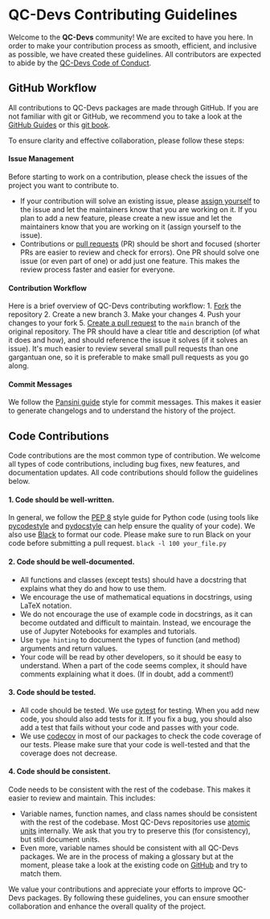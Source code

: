 # QC-Devs Contributing Guidelines

Welcome to the **QC-Devs** community! We are excited to have you here. In order to make your contribution process as smooth, efficient, and inclusive as possible, we have created these guidelines. All contributors are expected to abide by the [QC-Devs Code of Conduct](CodeOfConduct.md).

## GitHub Workflow
All contributions to QC-Devs packages are made through GitHub. If you are not familiar with git or GitHub, we recommend you to take a look at the [GitHub Guides](https://guides.github.com/) or this [git book](https://git-scm.com/book/en/v2).

To ensure clarity and effective collaboration, please follow these steps:

#### Issue Management
Before starting to work on a contribution, please check the issues of the project you want to contribute to.
- If your contribution will solve an existing issue, please [assign yourself](https://docs.github.com/en/issues/tracking-your-work-with-issues/assigning-issues-and-pull-requests-to-other-github-users) to the issue and let the maintainers know that you are working on it. If you plan to add a new feature, please create a new issue and let the maintainers know that you are working on it (assign yourself to the issue).
- Contributions or [pull requests](https://docs.github.com/en/pull-requests/collaborating-with-pull-requests/proposing-changes-to-your-work-with-pull-requests/about-pull-requests) (PR) should be short and focused (shorter PRs are easier to review and check for errors). One PR should solve one issue (or even part of one) or add just one feature. This makes the review process faster and easier for everyone.

#### Contribution Workflow
Here is a brief overview of QC-Devs contributing workflow:
    1. [Fork](https://docs.github.com/en/pull-requests/collaborating-with-pull-requests/working-with-forks/fork-a-repo) the repository
    2. Create a new branch
    3. Make your changes
    4. Push your changes to your fork
    5. [Create a pull request](https://docs.github.com/en/pull-requests/collaborating-with-pull-requests/proposing-changes-to-your-work-with-pull-requests/creating-a-pull-request) to the `main` branch of the original repository. The PR should have a clear title and description (of what it does and how), and should reference the issue it solves (if it solves an issue). It's much easier to review several small pull requests than one gargantuan one, so it is preferable to make small pull requests as you go along. 

#### Commit Messages
We follow the [Pansini guide](https://gist.github.com/robertpainsi/b632364184e70900af4ab688decf6f53#rules-for-a-great-git-commit-message-style) style for commit messages. This makes it easier to generate changelogs and to understand the history of the project.

## Code Contributions
Code contributions are the most common type of contribution. We welcome all types of code contributions, including bug fixes, new features, and documentation updates. All code contributions should follow the guidelines below.

#### 1. Code should be well-written.
In general, we follow the [PEP 8](https://www.python.org/dev/peps/pep-0008/) style guide for Python code (using tools like [pycodestyle](https://pycodestyle.pycqa.org/en/latest/) and [pydocstyle](https://www.pydocstyle.org/en/stable/) can help ensure the quality of your code). We also use [Black](https://black.readthedocs.io/en/stable/) to format our code. Please make sure to run Black on your code before submitting a pull request.
``` black -l 100 your_file.py ```

#### 2. Code should be well-documented.
- All functions and classes (except tests) should have a docstring that explains what they do and how to use them.
- We encourage the use of mathematical equations in docstrings, using LaTeX notation.
- We do not encourage the use of example code in docstrings, as it can become outdated and difficult to maintain. Instead, we encourage the use of Jupyter Notebooks for examples and tutorials.
- Use `type hinting` to document the types of function (and method) arguments and return values.
- Your code will be read by other developers, so it should be easy to understand. When a part of the code seems complex, it should have comments explaining what it does. (If in doubt, add a comment!)

#### 3. Code should be tested.
- All code should be tested. We use [pytest](https://docs.pytest.org/en/stable/) for testing. When you add new code, you should also add tests for it. If you fix a bug, you should also add a test that fails without your code and passes with your code.
- We use [codecov](https://codecov.io/) in most of our packages to check the code coverage of our tests. Please make sure that your code is well-tested and that the coverage does not decrease.

#### 4. Code should be consistent.
Code needs to be consistent with the rest of the codebase. This makes it easier to review and maintain. This includes:
- Variable names, function names, and class names should be consistent with the rest of the codebase. Most QC-Devs repositories use [atomic units](https://en.wikipedia.org/wiki/Atomic_units) internally. We ask that you try to preserve this (for consistency), but still document units.
- Even more, variable names should be consistent with all QC-Devs packages. We are in the process of making a glossary but at the moment, please take a look at the existing code on [GitHub](https://github.com/theochem) and try to match them.

We value your contributions and appreciate your efforts to improve QC-Devs packages. By following these guidelines, you can ensure smoother collaboration and enhance the overall quality of the project.

